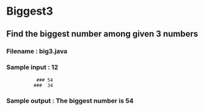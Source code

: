# Biggest3
## Find the biggest number among given 3 numbers

### Filename : big3.java
### Sample input : 12 
               ### 54  
              ###  34
### Sample output : The biggest number is 54
